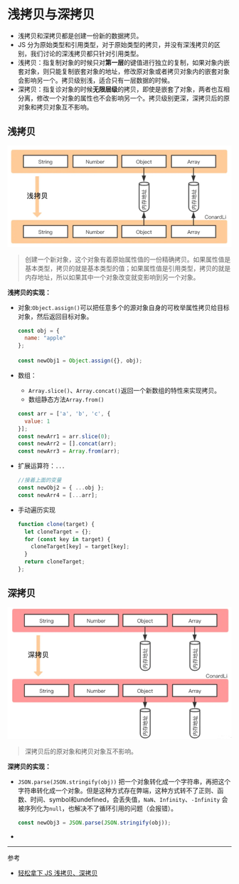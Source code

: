 # 浅拷贝与深拷贝

* 浅拷贝和深拷贝都是创建一份新的数据拷贝。
* JS 分为原始类型和引用类型，对于原始类型的拷贝，并没有深浅拷贝的区别，我们讨论的深浅拷贝都只针对引用类型。
* 浅拷贝：指复制对象的时候只对**第一层**的键值进行独立的复制，如果对象内嵌套对象，则只能复制嵌套对象的地址，修改原对象或者拷贝对象内的嵌套对象会影响另一个。拷贝级别浅，适合只有一层数据的时候。
* 深拷贝：指复诊对象的时候**无限层级**的拷贝，即使是嵌套了对象，两者也互相分离，修改一个对象的属性也不会影响另一个。拷贝级别更深，深拷贝后的原对象和拷贝对象互不影响。

## 浅拷贝

![](assets/20220418_161239_QQ_20220418161118.png)

> 创建一个新对象，这个对象有着原始属性值的一份精确拷贝。如果属性值是基本类型，拷贝的就是基本类型的值；如果属性值是引用类型，拷贝的就是内存地址，所以如果其中一个对象改变就变影响到另一个对象。

**浅拷贝的实现：**

* 对象:`Object.assign()`可以把任意多个的源对象自身的可枚举属性拷贝给目标对象，然后返回目标对象。

  ```javascript
  const obj = {
    name: "apple"
  };

  const newObj1 = Object.assign({}, obj);
  ```
* 数组：

  * `Array.slice()`、`Array.concat()`返回一个新数组的特性来实现拷贝。
  * 数组静态方法`Array.from()`

  ```javascript
  const arr = ['a', 'b', 'c', {
    value: 1
  }];
  const newArr1 = arr.slice(0);
  const newArr2 = [].concat(arr);
  const newArr3 = Array.from(arr);
  ```
* 扩展运算符：`...`

  ```javascript
  //接着上面的变量
  const newObj2 = { ...obj };
  const newArr4 = [...arr];
  ```
* 手动遍历实现

  ```javascript
  function clone(target) {
    let cloneTarget = {};
    for (const key in target) {
      cloneTarget[key] = target[key];
    }
    return cloneTarget;
  };
  ```

## 深拷贝

![](assets/20220418_161643___20220418161204.png)

> 深拷贝后的原对象和拷贝对象互不影响。

**深拷贝的实现：**

* `JSON.parse(JSON.stringify(obj))` 把一个对象转化成一个字符串，再把这个字符串转化成一个对象。但是这种方式存在弊端，这种方式转不了正则、函数、时间、symbol和undefined，会丢失值，`NaN`、`Infinity`、`-Infinity` 会被序列化为`null`，也解决不了循环引用的问题（会报错）。
  ```javascript
  const newObj3 = JSON.parse(JSON.stringify(obj));
  ```
*

---

参考

* [轻松拿下 JS 浅拷贝、深拷贝](https://juejin.cn/post/7072528644739956773)
